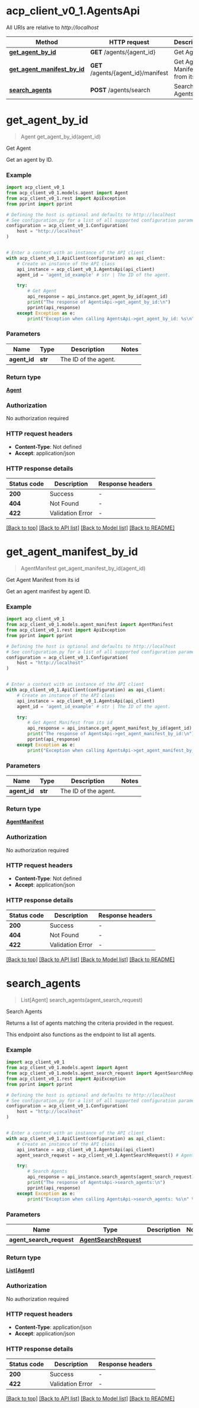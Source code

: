 # acp_client_v0_1.AgentsApi

All URIs are relative to *http://localhost*

Method | HTTP request | Description
------------- | ------------- | -------------
[**get_agent_by_id**](AgentsApi.md#get_agent_by_id) | **GET** /agents/{agent_id} | Get Agent
[**get_agent_manifest_by_id**](AgentsApi.md#get_agent_manifest_by_id) | **GET** /agents/{agent_id}/manifest | Get Agent Manifest from its id
[**search_agents**](AgentsApi.md#search_agents) | **POST** /agents/search | Search Agents


# **get_agent_by_id**
> Agent get_agent_by_id(agent_id)

Get Agent

Get an agent by ID.

### Example


```python
import acp_client_v0_1
from acp_client_v0_1.models.agent import Agent
from acp_client_v0_1.rest import ApiException
from pprint import pprint

# Defining the host is optional and defaults to http://localhost
# See configuration.py for a list of all supported configuration parameters.
configuration = acp_client_v0_1.Configuration(
    host = "http://localhost"
)


# Enter a context with an instance of the API client
with acp_client_v0_1.ApiClient(configuration) as api_client:
    # Create an instance of the API class
    api_instance = acp_client_v0_1.AgentsApi(api_client)
    agent_id = 'agent_id_example' # str | The ID of the agent.

    try:
        # Get Agent
        api_response = api_instance.get_agent_by_id(agent_id)
        print("The response of AgentsApi->get_agent_by_id:\n")
        pprint(api_response)
    except Exception as e:
        print("Exception when calling AgentsApi->get_agent_by_id: %s\n" % e)
```



### Parameters


Name | Type | Description  | Notes
------------- | ------------- | ------------- | -------------
 **agent_id** | **str**| The ID of the agent. | 

### Return type

[**Agent**](Agent.md)

### Authorization

No authorization required

### HTTP request headers

 - **Content-Type**: Not defined
 - **Accept**: application/json

### HTTP response details

| Status code | Description | Response headers |
|-------------|-------------|------------------|
**200** | Success |  -  |
**404** | Not Found |  -  |
**422** | Validation Error |  -  |

[[Back to top]](#) [[Back to API list]](../README.md#documentation-for-api-endpoints) [[Back to Model list]](../README.md#documentation-for-models) [[Back to README]](../README.md)

# **get_agent_manifest_by_id**
> AgentManifest get_agent_manifest_by_id(agent_id)

Get Agent Manifest from its id

Get an agent manifest by agent ID.

### Example


```python
import acp_client_v0_1
from acp_client_v0_1.models.agent_manifest import AgentManifest
from acp_client_v0_1.rest import ApiException
from pprint import pprint

# Defining the host is optional and defaults to http://localhost
# See configuration.py for a list of all supported configuration parameters.
configuration = acp_client_v0_1.Configuration(
    host = "http://localhost"
)


# Enter a context with an instance of the API client
with acp_client_v0_1.ApiClient(configuration) as api_client:
    # Create an instance of the API class
    api_instance = acp_client_v0_1.AgentsApi(api_client)
    agent_id = 'agent_id_example' # str | The ID of the agent.

    try:
        # Get Agent Manifest from its id
        api_response = api_instance.get_agent_manifest_by_id(agent_id)
        print("The response of AgentsApi->get_agent_manifest_by_id:\n")
        pprint(api_response)
    except Exception as e:
        print("Exception when calling AgentsApi->get_agent_manifest_by_id: %s\n" % e)
```



### Parameters


Name | Type | Description  | Notes
------------- | ------------- | ------------- | -------------
 **agent_id** | **str**| The ID of the agent. | 

### Return type

[**AgentManifest**](AgentManifest.md)

### Authorization

No authorization required

### HTTP request headers

 - **Content-Type**: Not defined
 - **Accept**: application/json

### HTTP response details

| Status code | Description | Response headers |
|-------------|-------------|------------------|
**200** | Success |  -  |
**404** | Not Found |  -  |
**422** | Validation Error |  -  |

[[Back to top]](#) [[Back to API list]](../README.md#documentation-for-api-endpoints) [[Back to Model list]](../README.md#documentation-for-models) [[Back to README]](../README.md)

# **search_agents**
> List[Agent] search_agents(agent_search_request)

Search Agents

Returns a list of agents matching the criteria provided in the request.

This endpoint also functions as the endpoint to list all agents.

### Example


```python
import acp_client_v0_1
from acp_client_v0_1.models.agent import Agent
from acp_client_v0_1.models.agent_search_request import AgentSearchRequest
from acp_client_v0_1.rest import ApiException
from pprint import pprint

# Defining the host is optional and defaults to http://localhost
# See configuration.py for a list of all supported configuration parameters.
configuration = acp_client_v0_1.Configuration(
    host = "http://localhost"
)


# Enter a context with an instance of the API client
with acp_client_v0_1.ApiClient(configuration) as api_client:
    # Create an instance of the API class
    api_instance = acp_client_v0_1.AgentsApi(api_client)
    agent_search_request = acp_client_v0_1.AgentSearchRequest() # AgentSearchRequest | 

    try:
        # Search Agents
        api_response = api_instance.search_agents(agent_search_request)
        print("The response of AgentsApi->search_agents:\n")
        pprint(api_response)
    except Exception as e:
        print("Exception when calling AgentsApi->search_agents: %s\n" % e)
```



### Parameters


Name | Type | Description  | Notes
------------- | ------------- | ------------- | -------------
 **agent_search_request** | [**AgentSearchRequest**](AgentSearchRequest.md)|  | 

### Return type

[**List[Agent]**](Agent.md)

### Authorization

No authorization required

### HTTP request headers

 - **Content-Type**: application/json
 - **Accept**: application/json

### HTTP response details

| Status code | Description | Response headers |
|-------------|-------------|------------------|
**200** | Success |  -  |
**422** | Validation Error |  -  |

[[Back to top]](#) [[Back to API list]](../README.md#documentation-for-api-endpoints) [[Back to Model list]](../README.md#documentation-for-models) [[Back to README]](../README.md)

